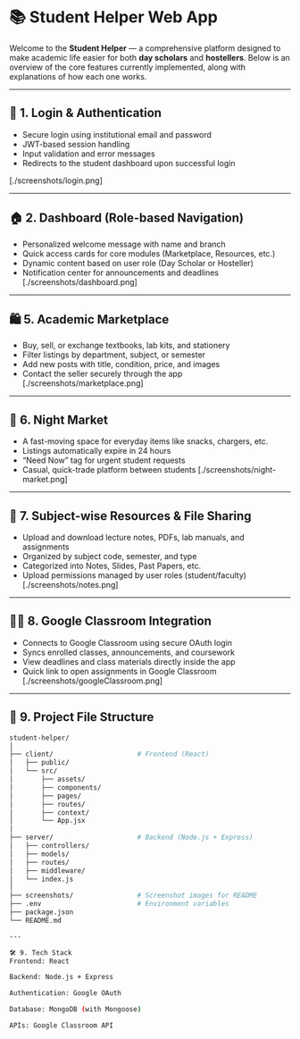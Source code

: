 # 📚 Student Helper Web App

Welcome to the **Student Helper** — a comprehensive platform designed to make academic life easier for both **day scholars** and **hostellers**. Below is an overview of the core features currently implemented, along with explanations of how each one works.

---

## 🔐 1. Login & Authentication

- Secure login using institutional email and password  
- JWT-based session handling  
- Input validation and error messages  
- Redirects to the student dashboard upon successful login

[./screenshots/login.png]

---

## 🏠 2. Dashboard (Role-based Navigation)

- Personalized welcome message with name and branch  
- Quick access cards for core modules (Marketplace, Resources, etc.)  
- Dynamic content based on user role (Day Scholar or Hosteller)  
- Notification center for announcements and deadlines
[./screenshots/dashboard.png]
---


## 🛍️ 5. Academic Marketplace

- Buy, sell, or exchange textbooks, lab kits, and stationery  
- Filter listings by department, subject, or semester  
- Add new posts with title, condition, price, and images  
- Contact the seller securely through the app
[./screenshots/marketplace.png]
---

## 🌙 6. Night Market

- A fast-moving space for everyday items like snacks, chargers, etc.  
- Listings automatically expire in 24 hours  
- “Need Now” tag for urgent student requests  
- Casual, quick-trade platform between students
[./screenshots/night-market.png]
---

## 📂 7. Subject-wise Resources & File Sharing

- Upload and download lecture notes, PDFs, lab manuals, and assignments  
- Organized by subject code, semester, and type  
- Categorized into Notes, Slides, Past Papers, etc.  
- Upload permissions managed by user roles (student/faculty)
[./screenshots/notes.png]
---

## 🧑‍🏫 8. Google Classroom Integration

- Connects to Google Classroom using secure OAuth login  
- Syncs enrolled classes, announcements, and coursework  
- View deadlines and class materials directly inside the app  
- Quick link to open assignments in Google Classroom
[./screenshots/googleClassroom.png]
---

## 📁 9. Project File Structure

```bash
student-helper/
│
├── client/                     # Frontend (React)
│   ├── public/
│   └── src/
│       ├── assets/
│       ├── components/
│       ├── pages/
│       ├── routes/
│       ├── context/
│       └── App.jsx
│
├── server/                     # Backend (Node.js + Express)
│   ├── controllers/
│   ├── models/
│   ├── routes/
│   ├── middleware/
│   └── index.js
│
├── screenshots/                # Screenshot images for README
├── .env                        # Environment variables
├── package.json
└── README.md

---

🛠 9. Tech Stack
Frontend: React

Backend: Node.js + Express

Authentication: Google OAuth

Database: MongoDB (with Mongoose)

APIs: Google Classroom API